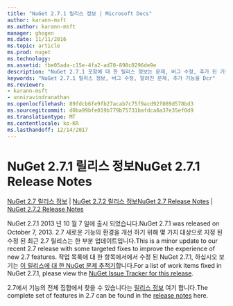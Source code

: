 ```yaml
---
title: "NuGet 2.7.1 릴리스 정보 | Microsoft Docs"
author: karann-msft
ms.author: karann-msft
manager: ghogen
ms.date: 11/11/2016
ms.topic: article
ms.prod: nuget
ms.technology: 
ms.assetid: fbe05ada-c15e-4fa2-ad70-898c0296de9e
description: "NuGet 2.7.1 포함에 대 한 릴리스 정보는 문제, 버그 수정, 추가 된 기능 및 Dcr 알려져 있습니다."
keywords: "NuGet 2.7.1 릴리스 정보, 버그 수정, 알려진 문제, 추가 기능을 Dcr"
ms.reviewer:
- karann-msft
- unniravindranathan
ms.openlocfilehash: 89fdcb6fe9fb27acab7c75f9acd92f089d578bd3
ms.sourcegitcommit: d0ba99bfe019b779b75731bafdca8a37e35ef0d9
ms.translationtype: MT
ms.contentlocale: ko-KR
ms.lasthandoff: 12/14/2017
---
```

# <a name="nuget-271-release-notes"></a><span data-ttu-id="2c272-104">NuGet 2.7.1 릴리스 정보</span><span class="sxs-lookup"><span data-stu-id="2c272-104">NuGet 2.7.1 Release Notes</span></span>

<span data-ttu-id="2c272-105">[NuGet 2.7 릴리스 정보](../release-notes/nuget-2.7.md) | [NuGet 2.7.2 릴리스 정보](../release-notes/nuget-2.7.2.md)</span><span class="sxs-lookup"><span data-stu-id="2c272-105">[NuGet 2.7 Release Notes](../release-notes/nuget-2.7.md) | [NuGet 2.7.2 Release Notes](../release-notes/nuget-2.7.2.md)</span></span>

<span data-ttu-id="2c272-106">NuGet 2.7.1 2013 년 10 월 7 일에 출시 되었습니다.</span><span class="sxs-lookup"><span data-stu-id="2c272-106">NuGet 2.7.1 was released on October 7, 2013.</span></span>  <span data-ttu-id="2c272-107">2.7 새로운 기능의 환경을 개선 하기 위해 몇 가지 대상으로 지정 된 수정 된 최근 2.7 릴리스는 한 부분 업데이트입니다.</span><span class="sxs-lookup"><span data-stu-id="2c272-107">This is a minor update to our recent 2.7 release with some targeted fixes to improve the experience of new 2.7 features.</span></span> <span data-ttu-id="2c272-108">작업 목록에 대 한 항목에서에서 수정 된 NuGet 2.7.1, 하십시오 보기는 [이 릴리스에 대 한 NuGet 문제 추적기](http://nuget.codeplex.com/workitem/list/advanced?keyword=&status=Closed&type=All&priority=All&release=NuGet%202.7.1&assignedTo=All&component=All&sortField=LastUpdatedDate&sortDirection=Descending&page=0)합니다.</span><span class="sxs-lookup"><span data-stu-id="2c272-108">For a list of work items fixed in NuGet 2.7.1, please view the [NuGet Issue Tracker for this release](http://nuget.codeplex.com/workitem/list/advanced?keyword=&status=Closed&type=All&priority=All&release=NuGet%202.7.1&assignedTo=All&component=All&sortField=LastUpdatedDate&sortDirection=Descending&page=0).</span></span>

<span data-ttu-id="2c272-109">2.7에서 기능의 전체 집합에서 찾을 수 있습니다는 [릴리스 정보](../release-notes/nuget-2.7.md) 여기 합니다.</span><span class="sxs-lookup"><span data-stu-id="2c272-109">The complete set of features in 2.7 can be found in the [release notes](../release-notes/nuget-2.7.md) here.</span></span>
